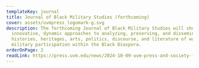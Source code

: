 ```yaml
---
templateKey: journal
title: Journal of Black Military Studies (forthcoming)
cover: assets/uvmpress_logomark-g.svg
description: The forthcoming Journal of Black Military Studies will showcase
  innovative, dynamic approaches to analyzing, preserving, and disseminating
  histories, heritages, arts, politics, discourse, and literature of war and
  military participation within the Black Diaspora.
orderOnPage: 2
readLink: https://press.uvm.edu/news/2024-10-09-uvm-press-and-society-for-black-military-studies-announce-journal-publishing-partnership/
---
```

